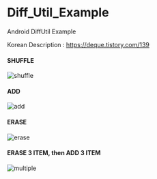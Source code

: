 # Diff_Util_Example
Android DiffUtil Example

Korean Description : https://deque.tistory.com/139

#### SHUFFLE

![shuffle](https://user-images.githubusercontent.com/26534434/64786384-49736780-d5a9-11e9-9ee1-7e244c532c38.gif)

#### ADD

![add](https://user-images.githubusercontent.com/26534434/64786383-48dad100-d5a9-11e9-93ba-a0f34a121bcc.gif)

#### ERASE 

![erase](https://user-images.githubusercontent.com/26534434/64786382-48dad100-d5a9-11e9-8e7b-e621fe06b8e6.gif)

#### ERASE 3 ITEM, then ADD 3 ITEM
![multiple](https://user-images.githubusercontent.com/26534434/64786381-48dad100-d5a9-11e9-96f5-c8ceab0fa214.gif)
